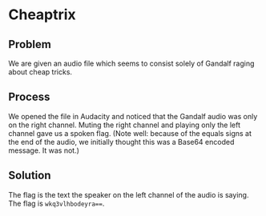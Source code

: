 # Cheaptrix
## Problem
We are given an audio file which seems to consist solely of Gandalf raging about
cheap tricks.

## Process
We opened the file in Audacity and noticed that the Gandalf audio was only on the
right channel. Muting the right channel and playing only the left channel gave us
a spoken flag. (Note well: because of the equals signs at the end of the audio, we
initially thought this was a Base64 encoded message. It was not.)

## Solution
The flag is the text the speaker on the left channel of the audio is saying. The
flag is `wkq3vlhbodeyra==`.
